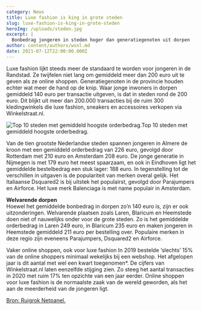 ```yaml
---
category: News
title: Luxe fashion is king in grote steden
slug: luxe-fashion-is-king-in-grote-steden
heroImg: /uploads/steden.jpg
excerpt: |
  Bonbedrag jongeren in steden hoger dan generatiegenoten uit dorpen
author: content/authors/wsnl.md
date: 2021-07-12T22:00:00.000Z
---
```


Luxe fashion lijkt steeds meer de standaard te worden voor jongeren in de Randstad. Ze twijfelen niet lang om gemiddeld meer dan 200 euro uit te geven als ze online shoppen. Generatiegenoten in de provincie houden echter wat meer de hand op de knip. Waar jonge inwoners in dorpen gemiddeld 140 euro per transactie uitgeven, is dat in steden rond de 200 euro. Dit blijkt uit meer dan 200.000 transacties bij de ruim 300 kledingwinkels die luxe fashion, sneakers en accessoires verkopen via Winkelstraat.nl.

![Top 10 steden met gemiddeld hoogste orderbedrag.](/uploads/persbericht-fashion-king-in-grote-steden.png "Top 10 steden met gemiddeld hoogste orderbedrag.")Top 10 steden met gemiddeld hoogste orderbedrag.

Van de tien grootste Nederlandse steden spannen jongeren in Almere de kroon met een gemiddeld orderbedrag van 226 euro, gevolgd door Rotterdam met 210 euro en Amsterdam 208 euro. De jonge generatie in Nijmegen is met 179 euro het meest spaarzaam, en ook in Eindhoven ligt het gemiddelde bestelbedrag een stuk lager: 188 euro. In tegenstelling tot de verschillen in uitgaven is de populariteit van merken overal gelijk. Het Italiaanse Dsquared2 is bij uitstek het populairst, gevolgd door Parajumpers en Airforce. Het luxe merk Balenciaga is met name populair in Amsterdam.

**Welvarende dorpen**\
Hoewel het gemiddelde bonbedrag in dorpen zo’n 140 euro is, zijn er ook uitzonderingen. Welvarende plaatsen zoals Laren, Blaricum en Heemstede doen niet of nauwelijks onder voor de grote steden. Zo is het gemiddelde orderbedrag in Laren 249 euro, in Blaricum 235 euro en maken jongeren in Heemstede gemiddeld 211 euro per bestelling over. Populaire merken in deze regio zijn eveneens Parajumpers, Dsquared2 en Airforce.

Vaker online shoppen, ook voor luxe fashion In 2019 bestelde ‘slechts’ 15% van de online shoppers minimaal wekelijks bij een webshop. Het afgelopen jaar is dit aantal met wel een kwart toegenomen\*. De cijfers van Winkelstraat.nl laten eenzelfde stijging zien. Zo steeg het aantal transacties in 2020 met ruim 17% ten opzichte van een jaar eerder. Online shoppen voor luxe fashion is de normaalste zaak van de wereld geworden, als het aan de meerderheid van de jongeren ligt.

[Bron: Ruigrok Netpanel.](https://research.ruigroknetpanel.nl/who2021/res/documents/RuigrokNetPanel-WHO-2021.pdf)

